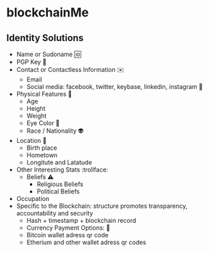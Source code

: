 # blockchainMe

## Identity Solutions

- Name or Sudoname :id:
- PGP Key :closed_lock_with_key:
- Contact or Contactless Information :envelope:
    - Email
    - Social media: facebook, twitter, keybase, linkedin, instagram :busts_in_silhouette:
- Physical Features :bust_in_silhouette:
    - Age
    - Height
    - Weight
    - Eye Color :eyes:
    - Race / Nationality :alien:
- Location :round_pushpin:
    - Birth place
    - Hometown
    - Longitute and Latatude
- Other Interesting Stats :trollface:
    - Beliefs :warning:
        - Religious Beliefs
        - Political Beliefs
- Occupation
- Specific to the Blockchain: structure promotes transparency, accountability and security
    - Hash + timestamp + blockchain record
    - Currency Payment Options: :atm:
    - Bitcoin wallet adress qr code
    - Etherium and other wallet adress qr codes
